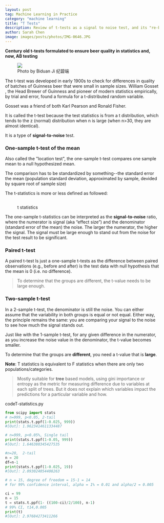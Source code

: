```yaml
---
layout: post
tag: Machine Learning in Practice
category: "machine learning"
title: "T Tests"
description: Review of t-tests as a signal to noise test, and its "re-branding" as AB testing
author: Sarah Chen
image: images/posts/photos/IMG-0646.JPG
---
```

**Century old t-tests formulated to ensure beer quality in statistics and, now, AB testing**

<figure> 
   <img src="{{"/images/posts/photos/IMG-0646.JPG"| relative_url}}"> 
   <figcaption>Photo by Biduan Ji 纪碧端</figcaption>
</figure> 

The t-test was developed in early 1900s to check for differences in quality of batches of Guinness beer that were small in sample sizes.  William Gosset , the Head Brewer of Guinness and pioneer of modern statistics empirically, by trial and error, found a formula for a t-distributed random variable. 

Gosset was a friend of both Karl Pearson and Ronald Fisher.

It is called the t-test because the test statistics is from a t distribution, which tends to the z (normal) distribution when n is large (when n>30, they are almost identical).  

It is a type of **signal-to-noise** test. 

### One-sample t-test of the mean
Also called the "location test", the one-sample t-test compares one sample mean to a null hypothesized mean.  

The comparison has to be standardized by something--the standard error the mean (population standard deviation, approximated by sample, devided by square root of sample size)

The t-statistics is more or less defined as followed:

<figure> 
   <img src="{{"/images/posts/t-stat.PNG" width="15" | relative_url}}"> 
   <figcaption>t statistics</figcaption>
</figure> 

The one-sample t-statistics can be interpreted as the **signal-to-noise** ratio, where the numerator is signal (aka “effect size”) and the denominator (standard error of the mean) the noise.  The larger the numerator, the higher the signal. The signal must be large enough to stand out from the noise for the test result to be significant.  

### Paired t-test
A paired t-test Is just a one-sample t-tests as the difference between paired observations (e.g., before and after) is the test data with null hypothesis that the mean is 0 (i.e. no difference). 
> To determine that the groups are different, the t-value needs to be large enough.

### Two-sample t-test
In a 2-sample t-test, the denominator is still the noise.  You can either assume that the variability in both groups is equal or not equal.  Either way, the principle remains the same: you are comparing your signal to the noise to see how much the signal stands out.

Just like with the 1-sample t-test, for any given difference in the numerator, as you increase the noise value in the denominator, the t-value becomes smaller. 

To determine that the groups are **different**, you need a t-value that is **large**.

<div class="note"><p>
<b>Note</b>: T statistics is equivalent to F statistics when there are only two populations/categories. 
</p></div>


> Mostly suitable for **tree** based models, using gini importance or entropy  as the metric for measuring difference due to variables at each split of trees. But it does not explain which variables impact the predictions for a particular variable and how. 

<div class="code-head"><span>code</span>T-statistics.py</div>

```python
from scipy import stats
# n=999, p<0.05, 2-tail
print(stats.t.ppf(1-0.025, 999))
#[Out]: 1.9623414611334487

# n=999, p<0.05%, Single tail
print(stats.t.ppf(1-0.05, 999))
#[Out]: 1.646380345427535

#n=20,  2-tail
n = 20
df=n-1
print(stats.t.ppf(1-0.025, 19))
#[Out]: 2.093024054408263

# n = 15, degree of freedom = 15-1 = 14
# for 99% confidence interval, alpha = 1% = 0.01 and alpha/2 = 0.005

ci = 99
n = 15
t = stats.t.ppf(1- ((100-ci)/2/100), n-1) 
# 99% CI, t14,0.005
print(t)
#[Out]: 2.97684273411266
```

